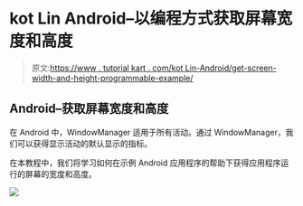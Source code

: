 # kot Lin Android–以编程方式获取屏幕宽度和高度

> 原文:[https://www . tutorial kart . com/kot Lin-Android/get-screen-width-and-height-programmable-example/](https://www.tutorialkart.com/kotlin-android/get-screen-width-and-height-programmatically-example/)

## Android–获取屏幕宽度和高度

在 Android 中，WindowManager 适用于所有活动。通过 WindowManager，我们可以获得显示活动的默认显示的指标。

在本教程中，我们将学习如何在示例 Android 应用程序的帮助下获得应用程序运行的屏幕的宽度和高度。

[![](../Images/925da31b32d6bc3827932f6c8afb11bb.png)](https://www.tutorialkart.com/)
